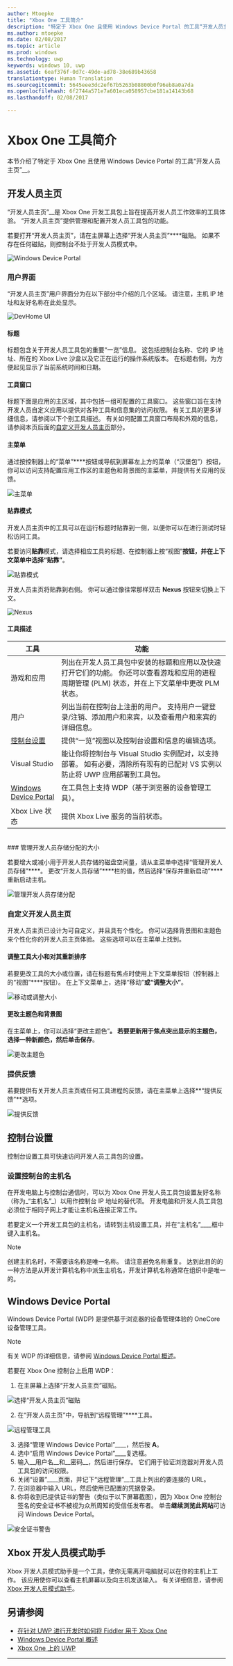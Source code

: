 ```yaml
---
author: Mtoepke
title: "Xbox One 工具简介"
description: "特定于 Xbox One 且使用 Windows Device Portal 的工具“开发人员主页”。"
ms.author: mtoepke
ms.date: 02/08/2017
ms.topic: article
ms.prod: windows
ms.technology: uwp
keywords: windows 10, uwp
ms.assetid: 6eaf376f-0d7c-49de-ad78-38e689b43658
translationtype: Human Translation
ms.sourcegitcommit: 5645eee3dc2ef67b5263b08800b0f96eb8a0a7da
ms.openlocfilehash: 6f2744a571e7a601eca058957cbe181a14143b68
ms.lasthandoff: 02/08/2017

---
```


# <a name="introduction-to-xbox-one-tools"></a>Xbox One 工具简介

本节介绍了特定于 Xbox One 且使用 Windows Device Portal 的工具“开发人员主页”__。

## <a name="dev-home"></a>开发人员主页

“开发人员主页”__是 Xbox One 开发工具包上旨在提高开发人员工作效率的工具体验。 “开发人员主页”提供管理和配置开发人员工具包的功能。

若要打开“开发人员主页”，请在主屏幕上选择“开发人员主页”****磁贴。 如果不存在任何磁贴，则控制台不处于开发人员模式中。

  ![Windows Device Portal](images/windowsdeviceportal_1.png)

### <a name="user-interface"></a>用户界面
“开发人员主页”用户界面分为在以下部分中介绍的几个区域。 请注意，主机 IP 地址和友好名称在此处显示。

  ![DevHome UI](images/devhome_ui.png)

#### <a name="header"></a>标题
标题包含关于开发人员工具包的重要“一览”信息。 这包括控制台名称、它的 IP 地址、所在的 Xbox Live 沙盒以及它正在运行的操作系统版本。 在标题右侧，为方便起见显示了当前系统时间和日期。

#### <a name="tool-windows"></a>工具窗口
标题下面是应用的主区域，其中包括一组可配置的工具窗口。 这些窗口旨在支持开发人员自定义应用以提供对各种工具和信息集的访问权限。 有关工具的更多详细信息，请参阅以下个别工具描述。 有关如何配置工具窗口布局和外观的信息，请参阅本页后面的[自定义开发人员主页](#customizing-dev-home)部分。

#### <a name="main-menu"></a>主菜单
通过按控制器上的“菜单”****按钮或导航到屏幕左上方的菜单（“汉堡包”）按钮，你可以访问支持配置应用工作区的主题色和背景图的主菜单，并提供有关应用的反馈。

  ![主菜单](images/devhome_mainmenu.png)

#### <a name="snap-mode"></a>贴靠模式
开发人员主页中的工具可以在运行标题时贴靠到一侧，以便你可以在进行测试时轻松访问工具。

若要访问**贴靠**模式，请选择相应工具的标题、在控制器上按“视图”****按钮，并在上下文菜单中选择“贴靠”****。

  ![贴靠模式](images/devhome_snapmode.png)

开发人员主页将贴靠到右侧。 你可以通过像往常那样双击 **Nexus** 按钮来切换上下文。

  ![Nexus](images/devhome_nexus.png)

#### <a name="tool-descriptions"></a>工具描述
| 工具    | 功能 |
|-------|--------------|
| 游戏和应用    | 列出在开发人员工具包中安装的标题和应用以及快速打开它们的功能。 你还可以查看游戏和应用的进程周期管理 (PLM) 状态，并在上下文菜单中更改 PLM 状态。 |
| 用户    | 列出当前在控制台上注册的用户。 支持用户一键登录/注销、添加用户和来宾，以及查看用户和来宾的详细信息。 |
| [控制台设置](#console-settings) | 提供“一览”视图以及控制台设置和信息的编辑选项。 |
| Visual Studio | 能让你将控制台与 Visual Studio 实例配对，以支持部署。 如有必要，清除所有现有的已配对 VS 实例以防止将 UWP 应用部署到工具包。 |
| [Windows Device Portal](#windows-device-portal) |    在工具包上支持 WDP（基于浏览器的设备管理工具）。 |
| Xbox Live 状态 | 提供 Xbox Live 服务的当前状态。 |
<br/>
### <a name="managing-the-size-of-the-developer-storage-allocation"></a>管理开发人员存储分配的大小

若要增大或减小用于开发人员存储的磁盘空间量，请从主菜单中选择“管理开发人员存储”****。 更改“开发人员存储”****栏的值，然后选择“保存并重新启动”****重新启动主机。

  ![管理开发人员存储分配](images/devhome_storage.png)

### <a name="customizing-dev-home"></a>自定义开发人员主页

开发人员主页已设计为可自定义，并且具有个性化。 你可以选择背景图和主题色来个性化你的开发人员主页体验。 这些选项可以在主菜单上找到。

#### <a name="resizing-and-reordering-tools"></a>调整工具大小和对其重新排序
若要更改工具的大小或位置，请在标题有焦点时使用上下文菜单按钮（控制器上的“视图”****按钮）。 在上下文菜单上，选择“移动”****或“调整大小”****。

  ![移动或调整大小](images/devhome_move.png)

#### <a name="changing-theme-color-and-background-image"></a>更改主题色和背景图
在主菜单上，你可以选择“更改主题色”****。 若要更新用于焦点突出显示的主题色，选择一种新颜色，然后单击保存****。

  ![更改主题色](images/devhome_colors.png)

### <a name="providing-feedback"></a>提供反馈
若要提供有关开发人员主页或任何工具进程的反馈，请在主菜单上选择**“提供反馈”**选项。

  ![提供反馈](images/devhome_feedback.png)

## <a name="console-settings"></a>控制台设置
控制台设置工具可快速访问开发人员工具包的设置。

### <a name="setting-a-hostname-for-the-console"></a>设置控制台的主机名
在开发电脑上与控制台通信时，可以为 Xbox One 开发人员工具包设置友好名称（称为_“主机名”_）以用作控制台 IP 地址的替代项。 开发电脑和开发人员工具包必须位于相同子网上才能让主机名连接正常工作。  

若要定义一个开发工具包的主机名，请转到主机设置工具，并在“主机名”____框中键入主机名。  

> [!NOTE]
> 创建主机名时，不需要该名称是唯一名称。 请注意避免名称重复。 达到此目的的一种方法是从开发计算机名称中派生主机名，开发计算机名称通常在组织中是唯一的。

## <a name="windows-device-portal"></a>Windows Device Portal
Windows Device Portal (WDP) 是提供基于浏览器的设备管理体验的 OneCore 设备管理工具。

> [!NOTE]
> 有关 WDP 的详细信息，请参阅 [Windows Device Portal 概述](../debug-test-perf/device-portal.md)。

若要在 Xbox One 控制台上启用 WDP：

1. 在主屏幕上选择“开发人员主页”磁贴。

  ![选择“开发人员主页”磁贴](images/windowsdeviceportal_1.png)

2. 在“开发人员主页”中，导航到“远程管理”****工具。

  ![远程管理工具](images/windowsdeviceportal_2.png)

3. 选择“管理 Windows Device Portal”____，然后按 __A__。
4. 选中“启用 Windows Device Portal”____复选框。
5. 输入__用户名__和__密码__，然后进行保存。 它们用于验证浏览器对开发人员工具包的访问权限。
6. 关闭“设置”____页面，并记下“远程管理”__工具上列出的要连接的 URL。
7. 在浏览器中输入 URL，然后使用已配置的凭据登录。
8. 你将收到已提供证书的警告（类似于以下屏幕截图），因为 Xbox One 控制台签名的安全证书不被视为众所周知的受信任发布者。 单击**继续浏览此网站**可访问 Windows Device Portal。

  ![安全证书警告](images/security_cert_warning.jpg)

## <a name="xbox-dev-mode-companion"></a>Xbox 开发人员模式助手
Xbox 开发人员模式助手是一个工具，使你无需离开电脑就可以在你的主机上工作。 该应用使你可以查看主机屏幕以及向主机发送输入。 有关详细信息，请参阅 [Xbox 开发人员模式助手](xbox-dev-mode-companion.md)。

## <a name="see-also"></a>另请参阅
- [在针对 UWP 进行开发时如何将 Fiddler 用于 Xbox One](uwp-fiddler.md)
- [Windows Device Portal 概述](../debug-test-perf/device-portal.md)
- [Xbox One 上的 UWP](index.md)


----

